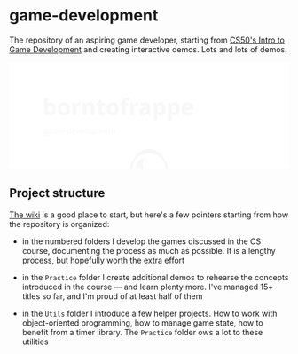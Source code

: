 # game-development

The repository of an aspiring game developer, starting from [CS50's Intro to Game Development](https://www.youtube.com/playlist?list=PLWKjhJtqVAbluXJKKbCIb4xd7fcRkpzoz) and creating interactive demos. Lots and lots of demos.

![github.com/borntofrappe/game-development](https://github.com/borntofrappe/game-development/blob/master/banner.svg)

## Project structure

[The wiki](https://github.com/borntofrappe/game-development/wiki) is a good place to start, but here's a few pointers starting from how the repository is organized:

- in the numbered folders I develop the games discussed in the CS course, documenting the process as much as possible. It is a lengthy process, but hopefully worth the extra effort

- in the `Practice` folder I create additional demos to rehearse the concepts introduced in the course — and learn plenty more. I've managed 15+ titles so far, and I'm proud of at least half of them

- in the `Utils` folder I introduce a few helper projects. How to work with object-oriented programming, how to manage game state, how to benefit from a timer library. The `Practice` folder ows a lot to these utilities
